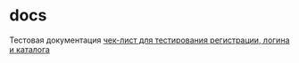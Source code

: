 # docs
Тестовая документация
[чек-лист для тестирования регистрации, логина и каталога](https://docs.google.com/spreadsheets/d/1kn7aA6xclxuwdpVQPqp2lgoX9VKcaDybjLUbfcap4DU/edit?gid=0#gid=0)

